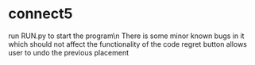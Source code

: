 # connect5
 run RUN.py to start the program\n
 There is some minor known bugs in it which should not affect the functionality of the code
 regret button allows user to undo the previous placement

